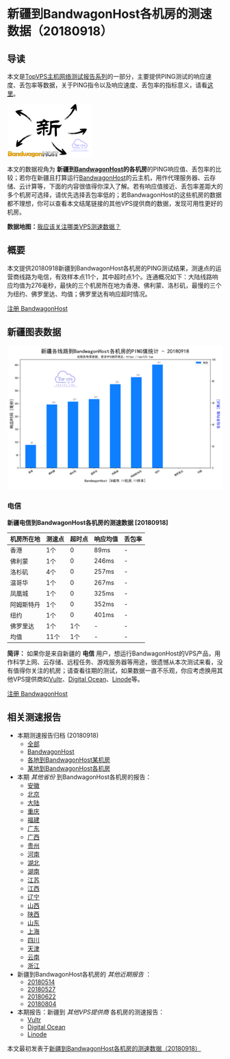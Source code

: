 #  新疆到BandwagonHost各机房的测速数据（20180918） 

## 导读

本文是[TopVPS主机网络测试报告系列](https://vps123.top/pingtest)的一部分，主要提供PING测试的响应速度、丢包率等数据，关于PING指令以及响应速度、丢包率的指标意义，请看[这里](https://vps123.top/what-is-ping.html)。

![新疆到BandwagonHost各机房的测速数据（20180918）](/images/thumbnails/Xinjiang_to_bandwagon.png)

本文的数据视角为 **新疆到[BandwagonHost](https://vps123.top/go/bwg)的各机房**的PING响应值、丢包率的比较；若你在新疆且打算运行[BandwagonHost](https://vps123.top/go/bwg)的云主机，用作代理服务器、云存储、云计算等，下面的内容很值得你深入了解。若有响应值接近、丢包率差距大的多个机房可选择，请优先选择丢包率低的；若BandwagonHost的这些机房的数据都不理想，你可以查看本文结尾链接的其他VPS提供商的数据，发现可用性更好的机房。

**数据地图：**[我应该关注哪类VPS测速数据？](https://vps123.top/find-pingtest-data-you-need.html)

## 概要

本文提供20180918新疆到BandwagonHost各机房的PING测试结果，测速点的运营商线路为电信，有效样本点11个，其中超时点1个。连通概况如下：大陆线路响应均值为276毫秒，最快的三个机房所在地为香港、佛利蒙、洛杉矶，最慢的三个为纽约、佛罗里达、均值；佛罗里达有响应超时情况。

[注册 BandwagonHost](https://vps123.top/go/bwg/_btn1)

## 新疆图表数据

![大陆省份新疆到VPS提供商BandwagonHost各机房的ping测试数据统计图，包含响应值的柱状图以及丢包率的散点图，数据日期为20180918](/images/pingtests/bwg_20180918/plot_isp_xinjiang_bwg_20180918.png)

### 电信

**新疆电信到BandwagonHost各机房的测速数据 [20180918]**

机房所在地 | 测速点 | 超时点 | 响应均值 | 丢包率  
---|---|---|---|---  
香港 | 1个 | 0 | 89ms | -  
佛利蒙 | 1个 | 0 | 246ms | -  
洛杉矶 | 4个 | 0 | 257ms | -  
温哥华 | 1个 | 0 | 267ms | -  
凤凰城 | 1个 | 0 | 325ms | -  
阿姆斯特丹 | 1个 | 0 | 352ms | -  
纽约 | 1个 | 0 | 401ms | -  
佛罗里达 | 1个 | 1个 | - | -  
均值 | 11个 | 1个 | - | -  
  
**简评：** 如果你是来自新疆的 **电信** 用户，想运行BandwagonHost的VPS产品，用作科学上网、云存储、远程任务、游戏服务器等用途，很遗憾从本次测试来看，没有值得你关注的机房；请查看往期的测试，如果数据一直不乐观，你应考虑换用其他VPS提供商如[Vultr](https://vps123.top/go/vultr/_1)、[Digital Ocean](https://vps123.top/go/digitalocean/_2)、[Linode](https://vps123.top/go/linode/_3)等。

[注册 BandwagonHost](https://vps123.top/go/bwg/_btn2)

## 相关测速报告

  * 本期测速报告归档 (20180918) 
    * [全部](https://vps123.top/pingtests/20180918 "本期各VPS提供商全部测速报告")
    * [BandwagonHost](https://vps123.top/pingtests/idc-bandwagon/20180918 "本期BandwagonHost的全部测速报告")
    * [各地到BandwagonHost某机房](https://vps123.top/pingtests/idc-bandwagon/isp-global/20180918 "以BandwagonHost某机房为关注对象的视角，横向比较大陆各省份、海外各国家地区")
    * [某地到BandwagonHost各机房](https://vps123.top/pingtests/idc-bandwagon/facility-all/20180918 "以大陆某省份为关注对象的视角，横向比较BandwagonHost各机房")
  * 本期 _其他省份_ 到BandwagonHost各机房的报告： 
    * [安徽](/bandwagon/isp/anhui/20180918-bandwagon-isp-anhui.md "安徽到BandwagonHost各机房的Ping测试 20180918")
    * [北京](/bandwagon/isp/beijing/20180918-bandwagon-isp-beijing.md "北京到BandwagonHost各机房的Ping测试 20180918")
    * [大陆](/bandwagon/isp/china/20180918-bandwagon-isp-china.md "大陆到BandwagonHost各机房的Ping测试 20180918")
    * [重庆](/bandwagon/isp/chongqing/20180918-bandwagon-isp-chongqing.md "重庆到BandwagonHost各机房的Ping测试 20180918")
    * [福建](/bandwagon/isp/fujian/20180918-bandwagon-isp-fujian.md "福建到BandwagonHost各机房的Ping测试 20180918")
    * [广东](/bandwagon/isp/guangdong/20180918-bandwagon-isp-guangdong.md "广东到BandwagonHost各机房的Ping测试 20180918")
    * [广西](/bandwagon/isp/guangxi/20180918-bandwagon-isp-guangxi.md "广西到BandwagonHost各机房的Ping测试 20180918")
    * [贵州](/bandwagon/isp/guizhou/20180918-bandwagon-isp-guizhou.md "贵州到BandwagonHost各机房的Ping测试 20180918")
    * [河南](/bandwagon/isp/henan/20180918-bandwagon-isp-henan.md "河南到BandwagonHost各机房的Ping测试 20180918")
    * [湖北](/bandwagon/isp/hubei/20180918-bandwagon-isp-hubei.md "湖北到BandwagonHost各机房的Ping测试 20180918")
    * [湖南](/bandwagon/isp/hunan/20180918-bandwagon-isp-hunan.md "湖南到BandwagonHost各机房的Ping测试 20180918")
    * [江苏](/bandwagon/isp/jiangsu/20180918-bandwagon-isp-jiangsu.md "江苏到BandwagonHost各机房的Ping测试 20180918")
    * [江西](/bandwagon/isp/jiangxi/20180918-bandwagon-isp-jiangxi.md "江西到BandwagonHost各机房的Ping测试 20180918")
    * [辽宁](/bandwagon/isp/liaoning/20180918-bandwagon-isp-liaoning.md "辽宁到BandwagonHost各机房的Ping测试 20180918")
    * [山西](/bandwagon/isp/shan1xi/20180918-bandwagon-isp-shan1xi.md "山西到BandwagonHost各机房的Ping测试 20180918")
    * [陕西](/bandwagon/isp/shan3xi/20180918-bandwagon-isp-shan3xi.md "陕西到BandwagonHost各机房的Ping测试 20180918")
    * [山东](/bandwagon/isp/shandong/20180918-bandwagon-isp-shandong.md "山东到BandwagonHost各机房的Ping测试 20180918")
    * [上海](/bandwagon/isp/shanghai/20180918-bandwagon-isp-shanghai.md "上海到BandwagonHost各机房的Ping测试 20180918")
    * [四川](/bandwagon/isp/sichuan/20180918-bandwagon-isp-sichuan.md "四川到BandwagonHost各机房的Ping测试 20180918")
    * [天津](/bandwagon/isp/tianjin/20180918-bandwagon-isp-tianjin.md "天津到BandwagonHost各机房的Ping测试 20180918")
    * [云南](/bandwagon/isp/yunnan/20180918-bandwagon-isp-yunnan.md "云南到BandwagonHost各机房的Ping测试 20180918")
    * [浙江](/bandwagon/isp/zhejiang/20180918-bandwagon-isp-zhejiang.md "浙江到BandwagonHost各机房的Ping测试 20180918")
  * 新疆到BandwagonHost各机房的 _其他近期报告_ ： 
    * [20180514](/bandwagon/isp/xinjiang/20180514-bandwagon-isp-xinjiang.md "新疆到BandwagonHost各机房的Ping测试 20180514")
    * [20180527](/bandwagon/isp/xinjiang/20180527-bandwagon-isp-xinjiang.md "新疆到BandwagonHost各机房的Ping测试 20180527")
    * [20180622](/bandwagon/isp/xinjiang/20180622-bandwagon-isp-xinjiang.md "新疆到BandwagonHost各机房的Ping测试 20180622")
    * [20180804](/bandwagon/isp/xinjiang/20180804-bandwagon-isp-xinjiang.md "新疆到BandwagonHost各机房的Ping测试 20180804")
  * 本期报告：新疆到 _其他VPS提供商_ 各机房的测速报告： 
    * [Vultr](/vultr/isp/xinjiang/20180918-vultr-isp-xinjiang.md "新疆到Vultr各机房的Ping测试 20180918")
    * [Digital Ocean](/digitalocean/isp/xinjiang/20180918-digitalocean-isp-xinjiang.md "新疆到Digital Ocean各机房的Ping测试 20180918")
    * [Linode](/linode/isp/xinjiang/20180918-linode-isp-xinjiang.md "新疆到Linode各机房的Ping测试 20180918")



本文最初发表于[新疆到BandwagonHost各机房的测速数据（20180918）](https://vps123.top/pingtest/20180918-bandwagon-isp-xinjiang.html)
